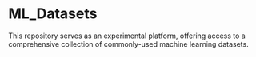 # ML_Datasets
This repository serves as an experimental platform, offering access to a comprehensive collection of commonly-used machine learning datasets.
